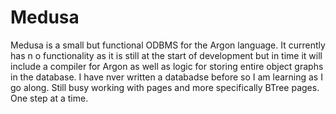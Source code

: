 # Medusa
Medusa is a small but functional ODBMS for the Argon language. It currently has n o functionality as it is still at the start of development but in time it will include a 
compiler for Argon as well as logic for storing entire object graphs in the database. I have nver written a databadse before so I am learning as I go along. Still busy 
working with pages and more specifically BTree pages. One step at a time.
